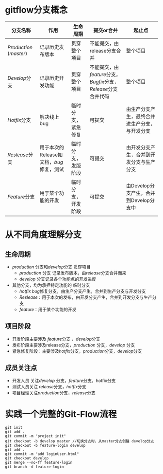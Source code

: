 # gitflow分支概念

| 分支名称                | 作用                                     | 生命周期           | 提交or合并                                                   | 起止点                                         |
| ----------------------- | ---------------------------------------- | ------------------ | ------------------------------------------------------------ | ---------------------------------------------- |
| *Production* (*master*) | 记录历史发布版本                         | 贯穿整个项目       | 不能提交，由release分支合并                                  | 整个项目                                       |
| *Develop*分支           | 记录历史开发功能                         | 贯穿整个项目       | 不能提交，由*feature*分支，*Bugfix*分支，*Release*分支合并代码 | 整个项目                                       |
| *Hotfix*分支            | 解决线上bug                              | 临时分支，紧急修复 | 可提交                                                       | 由生产分支产生，最终合并进生产分支，与开发分支 |
| *Reslease*分支          | 用于本次的Release如文档，*bug*修复，测试 | 临时分支，发版阶段 | 可提交                                                       | 由开发分支产生，合并到开发分支与生产分支       |
| *Feature*分支           | 用于某个功能的开发                       | 临时分支，开发阶段 | 可提交                                                       | 由Develop分支产生，合并到Develop分支中         |



# 从不同角度理解分支

## 生命周期

* *production* 分支和*develop*分支 贯穿项目
  * *production* 分支 记录发布版本，由*release*分支合并而来
  * *develop* 分支记录各个功能点的开发进度
* 其他分支，均为承担特定功能的 临时分支
  * *hotfix* *bug*修复分支，由生产分支产生，合并到生产分支与开发分支
  * *Reslease*：用于本次的发布，由开发分支产生，合并到开发分支与生产分支
  * *feature*：用于某个功能的开发 

## 项目阶段

* 开发阶段主要涉及  *feature*分支 ，*develop*分支 
* 发布阶段主要涉及release分支，*production* 分支，*develop* 分支
* 紧急修复阶段：主要涉及*hotfix*分支，*production*分支，*develop*分支 

## 成员关注点

* 开发人员 关注*develop* 分支，*feature*分支，hotfix分支
* 测试人员关注 *release*分支，*hotfix*分支
* 项目经理关注*production*分支，*release*分支



# 实践⼀个完整的Git-Flow流程

```
git init
git add .
git commit -m "project init"
git checkout -b develop master //切换分支时，从master分支创建 develop分支
git checkout -b feature-login develop
git add .
git commit -m "add loginUser.html"
git checkout develop
git merge --no-ff feature-login
git branch -d feature-login
```

